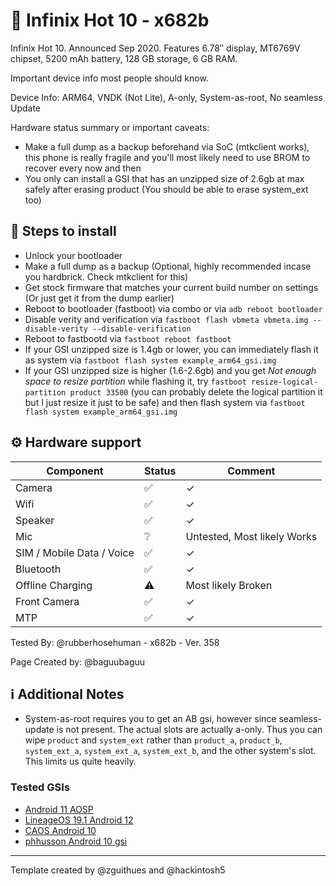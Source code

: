 # 📱 Infinix Hot 10 - x682b
Infinix Hot 10. Announced Sep 2020. Features 6.78″ display, MT6769V chipset, 5200 mAh battery, 128 GB storage, 6 GB RAM.

Important device info most people should know.

Device Info: ARM64, VNDK (Not Lite), A-only, System-as-root, No seamless Update

Hardware status summary or important caveats:

- Make a full dump as a backup beforehand via SoC (mtkclient works), this phone is really fragile and you'll most likely need to use BROM to recover every now and then
- You only can install a GSI that has an unzipped size of 2.6gb at max safely after erasing product (You should be able to erase system_ext too)

## 📃 Steps to install

* Unlock your bootloader
* Make a full dump as a backup (Optional, highly recommended incase you hardbrick. Check mtkclient for this)
* Get stock firmware that matches your current build number on settings (Or just get it from the dump earlier)
* Reboot to bootloader (fastboot) via combo or via `adb reboot bootloader`
* Disable verity and verification via `fastboot flash vbmeta vbmeta.img --disable-verity --disable-verification`
* Reboot to fastbootd via `fastboot reboot fastboot`
* If your GSI unzipped size is 1.4gb or lower, you can immediately flash it as system via `fastboot flash system example_arm64_gsi.img`
* If your GSI unzipped size is higher (1.6-2.6gb) and you get *Not enough space to resize partition* while flashing it, try `fastboot resize-logical-partition product 33500` (you can probably delete the logical partition it but I just resize it just to be safe) and then flash system via `fastboot flash system example_arm64_gsi.img`

## ⚙️ Hardware support

| Component                 | Status |      Comment                                              |
|---------------------------|--------|-----------------------------------------------------------|
| Camera                    | ✅    | ✓                                                         |
| Wifi                      | ✅    | ✓                                                         |
| Speaker                   | ✅    | ✓                                                         |
| Mic                       | ❔    | Untested, Most likely Works                               |
| SIM / Mobile Data / Voice | ✅    | ✓                                                         |
| Bluetooth                 | ✅    | ✓                                                         |
| Offline Charging          | ⚠️    | Most likely Broken                                         |
| Front Camera              | ✅    | ✓                                                         |
| MTP                       | ✅    | ✓                                                         |

Tested By: @rubberhosehuman - x682b - Ver. 358

Page Created by: @baguubaguu

## ℹ️ Additional Notes

- System-as-root requires you to get an AB gsi, however since seamless-update is not present. The actual slots are actually a-only. Thus you can wipe `product` and `system_ext` rather than `product_a`, `product_b`, `system_ext_a`, `system_ext_a`, `system_ext_b`, and the other system's slot. This limits us quite heavily.

### Tested GSIs
- [Android 11 AOSP](https://ci.android.com/builds/branches/aosp-android11-gsi/grid?)
- [LineageOS 19.1 Android 12](https://sourceforge.net/projects/andyyan-gsi/files/lineage-19.x/)
- [CAOS Android 10](https://github.com/eremitein/treble-patches/wiki/CAOS-Project)
- [phhusson Android 10 gsi](https://github.com/phhusson/treble_experimentations/releases/download/v222/system-quack-arm64-ab-gapps.img.xz)

---

Template created by @zguithues and @hackintosh5